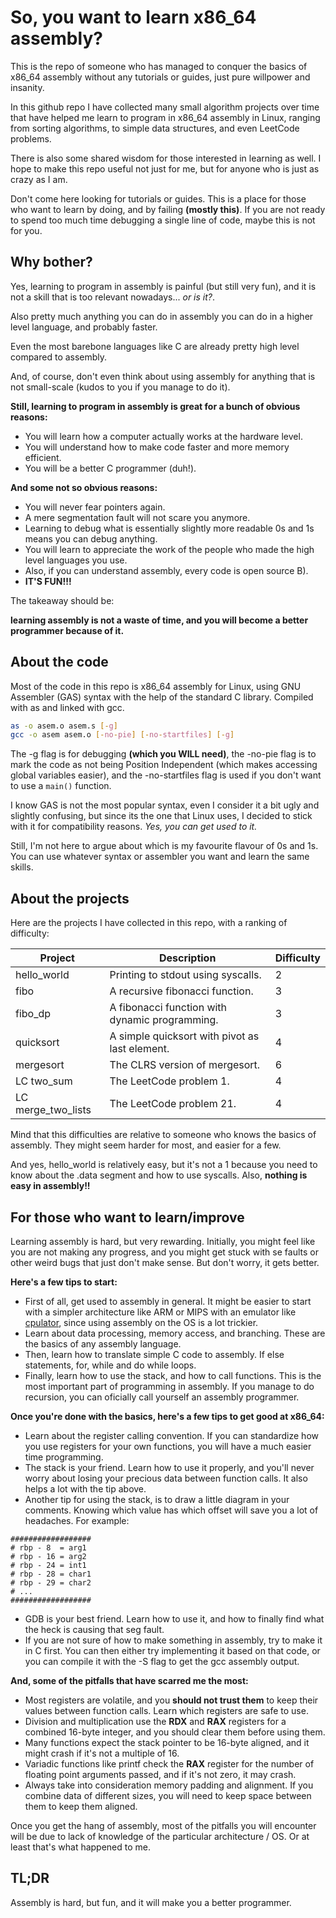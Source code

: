 # So, you want to learn x86_64 assembly?

This is the repo of someone who has managed to conquer the basics of x86_64 assembly without any tutorials or guides, just pure willpower and insanity.

In this github repo I have collected many small algorithm projects over time that have helped me learn to program in x86_64 assembly in Linux, ranging from sorting algorithms, to simple data structures, and even LeetCode problems.

There is also some shared wisdom for those interested in learning as well. I hope to make this repo useful not just for me, but for anyone who is just as crazy as I am.

Don't come here looking for tutorials or guides. This is a place for those who want to learn by doing, and by failing **(mostly this)**. If you are not ready to spend too much time debugging a single line of code, maybe this is not for you.

## Why bother?

Yes, learning to program in assembly is painful (but still very fun), and it is not a skill that is too relevant nowadays... *or is it?*.

Also pretty much anything you can do in assembly you can do in a higher level language, and probably faster.

Even the most barebone languages like C are already pretty high level compared to assembly.

And, of course, don't even think about using assembly for anything that is not small-scale (kudos to you if you manage to do it).

**Still, learning to program in assembly is great for a bunch of obvious reasons:**
- You will learn how a computer actually works at the hardware level.
- You will understand how to make code faster and more memory efficient.
- You will be a better C programmer (duh!).

**And some not so obvious reasons:**
- You will never fear pointers again.
- A mere segmentation fault will not scare you anymore.
- Learning to debug what is essentially slightly more readable 0s and 1s means you can debug anything.
- You will learn to appreciate the work of the people who made the high level languages you use.
- Also, if you can understand assembly, every code is open source B).
- **IT'S FUN!!!**

The takeaway should be:

**learning assembly is not a waste of time, and you will become a better programmer because of it.**


## About the code

Most of the code in this repo is x86_64 assembly for Linux, using GNU Assembler (GAS) syntax with the help of the standard C library. Compiled with as and linked with gcc.
```bash
as -o asem.o asem.s [-g]
gcc -o asem asem.o [-no-pie] [-no-startfiles] [-g]
```
The -g flag is for debugging **(which you WILL need)**, the -no-pie flag is to mark the code as not being Position Independent (which makes accessing global variables easier), and the -no-startfiles flag is used if you don't want to use a `main()` function.


I know GAS is not the most popular syntax, even I consider it a bit ugly and slightly confusing, but since its the one that Linux uses, I decided to stick with it for compatibility reasons. *Yes, you can get used to it.*

Still, I'm not here to argue about which is my favourite flavour of 0s and 1s. You can use whatever syntax or assembler you want and learn the same skills.


## About the projects

Here are the projects I have collected in this repo, with a ranking of difficulty:

| Project | Description | Difficulty |
| --- | --- | --- |
| hello_world | Printing to stdout using syscalls. | 2 |
| fibo | A recursive fibonacci function. | 3 |
| fibo_dp | A fibonacci function with dynamic programming. | 3 |
| quicksort | A simple quicksort with pivot as last element. | 4 |
| mergesort | The CLRS version of mergesort. | 6 |
| LC two_sum | The LeetCode problem 1. | 4 |
| LC merge_two_lists | The LeetCode problem 21. | 4 |

Mind that this difficulties are relative to someone who knows the basics of assembly. They might seem harder for most, and easier for a few.

And yes, hello_world is relatively easy, but it's not a 1 because you need to know about the .data segment and how to use syscalls. Also, **nothing is easy in assembly!!**


## For those who want to learn/improve

Learning assembly is hard, but very rewarding. Initially, you might feel like you are not making any progress, and you might get stuck with se faults or other weird bugs that just don't make sense. But don't worry, it gets better.

**Here's a few tips to start:**
- First of all, get used to assembly in general. It might be easier to start with a simpler architecture like ARM or MIPS with an emulator like [cpulator](https://cpulator.01xz.net/?sys=arm-de1soc), since using assembly on the OS is a lot trickier.
- Learn about data processing, memory access, and branching. These are the basics of any assembly language.
- Then, learn how to translate simple C code to assembly. If else statements, for, while and do while loops.
- Finally, learn how to use the stack, and how to call functions. This is the most important part of programming in assembly. If you manage to do recursion, you can oficially call yourself an assembly programmer.

**Once you're done with the basics, here's a few tips to get good at x86_64:**
- Learn about the register calling convention. If you can standardize how you use registers for your own functions, you will have a much easier time programming.
- The stack is your friend. Learn how to use it properly, and you'll never worry about losing your precious data between function calls. It also helps a lot with the tip above.
- Another tip for using the stack, is to draw a little diagram in your comments. Knowing which value has which offset will save you a lot of headaches. For example:
```
##################
# rbp - 8  = arg1
# rbp - 16 = arg2
# rbp - 24 = int1
# rbp - 28 = char1
# rbp - 29 = char2
# ...
##################
```

- GDB is your best friend. Learn how to use it, and how to finally find what the heck is causing that seg fault.
- If you are not sure of how to make something in assembly, try to make it in C first. You can then either try implementing it based on that code, or you can compile it with the -S flag to get the gcc assembly output.

**And, some of the pitfalls that have scarred me the most:**
- Most registers are volatile, and you **should not trust them** to keep their values between function calls. Learn which registers are safe to use.
- Division and multiplication use the **RDX** and **RAX** registers for a combined 16-byte integer, and you should clear them before using them.
- Many functions expect the stack pointer to be 16-byte aligned, and it might crash if it's not a multiple of 16.
- Variadic functions like printf check the **RAX** register for the number of floating point arguments passed, and if it's not zero, it may crash.
- Always take into consideration memory padding and alignment. If you combine data of different sizes, you will need to keep space between them to keep them aligned.

Once you get the hang of assembly, most of the pitfalls you will encounter will be due to lack of knowledge of the particular architecture / OS. Or at least that's what happened to me.


## TL;DR

Assembly is hard, but fun, and it will make you a better programmer.


